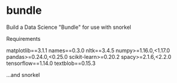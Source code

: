 # bundle
Build a Data Science "Bundle" for use with snorkel

Requirements

matplotlib==3.1.1
names==0.3.0
nltk==3.4.5
numpy>=1.16.0,<1.17.0
pandas>=0.24.0,<0.25.0
scikit-learn>=0.20.2
spacy>=2.1.6,<2.2.0
tensorflow==1.14.0
textblob==0.15.3

...and snorkel
